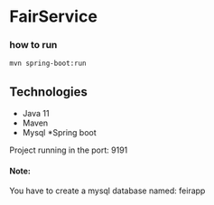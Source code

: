 # FairService



### how to run

```bash
mvn spring-boot:run
```

## Technologies

* Java 11
* Maven
* Mysql
*Spring boot


Project running in the port: 9191

#### Note:
You have to create a mysql database named: feirapp

